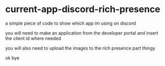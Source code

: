 # current-app-discord-rich-presence
a simple piece of code to show which app im using on discord

you will need to make an application from the developer portal and insert the client id where needed

you will also need to upload the images to the rich presence part thingy

ok bye
